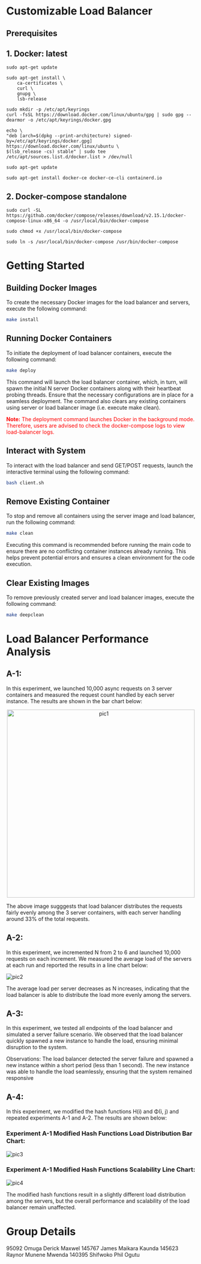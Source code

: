 # Customizable Load Balancer

## Prerequisites

## 1. Docker: latest

    sudo apt-get update

    sudo apt-get install \
        ca-certificates \
        curl \
        gnupg \
        lsb-release

    sudo mkdir -p /etc/apt/keyrings
    curl -fsSL https://download.docker.com/linux/ubuntu/gpg | sudo gpg --dearmor -o /etc/apt/keyrings/docker.gpg

    echo \
    "deb [arch=$(dpkg --print-architecture) signed-by=/etc/apt/keyrings/docker.gpg] https://download.docker.com/linux/ubuntu \
    $(lsb_release -cs) stable" | sudo tee /etc/apt/sources.list.d/docker.list > /dev/null

    sudo apt-get update

    sudo apt-get install docker-ce docker-ce-cli containerd.io

## 2. Docker-compose standalone 
    sudo curl -SL https://github.com/docker/compose/releases/download/v2.15.1/docker-compose-linux-x86_64 -o /usr/local/bin/docker-compose
    
    sudo chmod +x /usr/local/bin/docker-compose
    
    sudo ln -s /usr/local/bin/docker-compose /usr/bin/docker-compose


# Getting Started


## Building Docker Images
To create the necessary Docker images for the load balancer and servers, execute the following command:

```bash
make install
```

## Running Docker Containers
To initiate the deployment of load balancer containers, execute the following command:

```bash
make deploy
```
This command will launch the load balancer container, which, in turn, will spawn the initial N server Docker containers along with their heartbeat probing threads. Ensure that the necessary configurations are in place for a seamless deployment. The command also clears any existing containers using server or load balancer image (i.e. execute make clean).

<span style="color:red">**Note:** The deployment command launches Docker in the background mode. Therefore, users are advised to check the docker-compose logs to view load-balancer logs.</span>

## Interact with System
To interact with the load balancer and send GET/POST requests, launch the interactive terminal using the following command:

```bash
bash client.sh
```
## Remove Existing Container
To stop and remove all containers using the server image and load balancer, run the following command:

```bash
make clean
```

Executing this command is recommended before running the main code to ensure there are no conflicting container instances already running. This helps prevent potential errors and ensures a clean environment for the code execution.

## Clear Existing Images
To remove previously created server and load balancer images, execute the following command:

```bash
make deepclean
```

# Load Balancer Performance Analysis

## A-1:

In this experiment, we launched 10,000 async requests on 3 server containers and measured the request count handled by each server instance. The results are shown in the bar chart below:

<div align="center">
  <img src="https://github.com/ct-phil/DS_CustomLoadBalancer/assets/101468151/4d22d5e9-20b5-4b65-8d15-e4859e8335db" alt="pic1" width="500" height="500"/>
</div>

The above image sugggests that load balancer distributes the requests fairly evenly among the 3 server containers, with each server handling around 33% of the total requests.

## A-2:

In this experiment, we incremented N from 2 to 6 and launched 10,000 requests on each increment. We measured the average load of the servers at each run and reported the results in a line chart below:

![pic2](https://github.com/ct-phil/DS_CustomLoadBalancer/assets/101468151/e7506701-be0b-47c0-95d4-030a5f1a7d73)

The average load per server decreases as N increases, indicating that the load balancer is able to distribute the load more evenly among the servers.

## A-3:

In this experiment, we tested all endpoints of the load balancer and simulated a server failure scenario. We observed that the load balancer quickly spawned a new instance to handle the load, ensuring minimal disruption to the system.

 Observations:
     The load balancer detected the server failure and spawned a new instance within a short period (less than 1 second).
     The new instance was able to handle the load seamlessly, ensuring that the system remained responsive

## A-4:

In this experiment, we modified the hash functions H(i) and Φ(i, j) and repeated experiments A-1 and A-2. The results are shown below:

### Experiment A-1 Modified Hash Functions Load Distribution Bar Chart:

![pic3](https://github.com/ct-phil/DS_CustomLoadBalancer/assets/101468151/2a4ade52-d298-4bac-9ca8-5a2070fcd38a)

### Experiment A-1 Modified Hash Functions Scalability Line Chart:

![pic4](https://github.com/ct-phil/DS_CustomLoadBalancer/assets/101468151/58cf73e4-6490-480b-8b9a-d63d53fd1606)

The modified hash functions result in a slightly different load distribution among the servers, but the overall performance and scalability of the load balancer remain unaffected.


# Group Details
95092 Omuga Derick Maxwel
145767 James Maikara Kaunda 
145623 Raynor Munene Mwenda 
140395 Shifwoko Phil Ogutu



